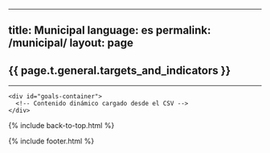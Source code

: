 
---
title: Municipal
language: es
permalink: /municipal/
layout: page
---


<div id="main-content" class="container" role="main">

  <div class="container g-0">
    <div class="row align-items-end">
      <div class="col">
        <h2 class="goal-page-heading">{{ page.t.general.targets_and_indicators }}</h2>
      </div>
    </div>
    <hr class="goal-page-column-header-rule">

    <div id="goals-container">
      <!-- Contenido dinámico cargado desde el CSV -->
    </div>
  </div>

  {% include back-to-top.html %}
</div>

{% include footer.html %}

<script>
  document.addEventListener("DOMContentLoaded", function () {
    const csvUrl = "https://eustat-des.github.io/data/metadata-value--data_show_map--true.csv";

    fetch(csvUrl)
      .then((response) => {
        if (!response.ok) {
          throw new Error(`Error al cargar el CSV: ${response.statusText}`);
        }
        return response.text();
      })
      .then((csvData) => {
        const data = parseCSV(csvData);
        renderGoals(data);
      })
      .catch((error) => {
        console.error("Error al cargar los datos:", error);
      });

    function parseCSV(csvText) {
      const rows = csvText.split("\n").map((row) => row.split(","));
      const headers = rows[0];
      const data = rows.slice(1).map((row) => {
        const obj = {};
        row.forEach((value, index) => {
          obj[headers[index].trim()] = value.trim();
        });
        return obj;
      });
      return data.filter((row) => row["Indicator"]);
    }

    function renderGoals(data) {
      const goalsContainer = document.getElementById("goals-container");

      // Agrupar por objetivo y meta
      const groupedData = data.reduce((acc, item) => {
        const goalNumber = item["Indicator"].split("-")[0].replace("#", "").trim();
        const targetNumber = item["Indicator"].split("-").slice(0, 2).join("-");
        if (!acc[goalNumber]) {
          acc[goalNumber] = {};
        }
        if (!acc[goalNumber][targetNumber]) {
          acc[goalNumber][targetNumber] = [];
        }
        acc[goalNumber][targetNumber].push(item);
        return acc;
      }, {});

      // Crear contenido dinámico
      for (const [goal, targets] of Object.entries(groupedData)) {
        const goalDiv = document.createElement("div");
        goalDiv.className = "goal-item";

        const goalHeader = document.createElement("h3");
        goalHeader.textContent = `Objetivo ${goal}`;
        goalDiv.appendChild(goalHeader);

        for (const [target, indicators] of Object.entries(targets)) {
          const targetDiv = document.createElement("div");
          targetDiv.className = "target-item";

          const targetHeader = document.createElement("h4");
          targetHeader.textContent = `Meta ${target}`;
          targetDiv.appendChild(targetHeader);

          const indicatorsList = document.createElement("ul");

          indicators.forEach((indicator) => {
            const indicatorItem = document.createElement("li");
            indicatorItem.innerHTML = `<a href="${indicator.url}">${indicator.Indicator.replace(
              "#",
              ""
            )}: ${indicator.name}</a>`;
            indicatorsList.appendChild(indicatorItem);
          });

          targetDiv.appendChild(indicatorsList);
          goalDiv.appendChild(targetDiv);
        }

        goalsContainer.appendChild(goalDiv);
      }
    }
  });
</script>
